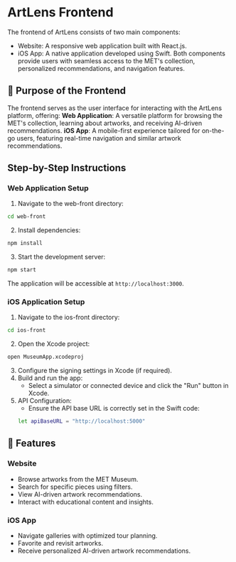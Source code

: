 # ArtLens Frontend
The frontend of ArtLens consists of two main components:
- Website: A responsive web application built with React.js.
- iOS App: A native application developed using Swift.
Both components provide users with seamless access to the MET's collection, personalized recommendations, and navigation features.

## 🎨 Purpose of the Frontend
The frontend serves as the user interface for interacting with the ArtLens platform, offering:
**Web Application**: A versatile platform for browsing the MET's collection, learning about artworks, and receiving AI-driven recommendations.
**iOS App**: A mobile-first experience tailored for on-the-go users, featuring real-time navigation and similar artwork recommendations.

## Step-by-Step Instructions 

### Web Application Setup ###
1.  Navigate to the web-front directory: 
```bash
cd web-front
``` 
2. Install dependencies:
```bash
npm install
```
3. Start the development server:
```bash
npm start
```
The application will be accessible at `http://localhost:3000`.


### iOS Application Setup ###
1. Navigate to the ios-front directory:
```bash
cd ios-front
```
2. Open the Xcode project:
```bash
open MuseumApp.xcodeproj
```
3. Configure the signing settings in Xcode (if required).
4. Build and run the app:
    - Select a simulator or connected device and click the "Run" button in Xcode.
5. API Configuration:
    - Ensure the API base URL is correctly set in the Swift code:
    ```bash
    let apiBaseURL = "http://localhost:5000"
    ```

## 🎨 Features ##
### Website
- Browse artworks from the MET Museum.
- Search for specific pieces using filters.
- View AI-driven artwork recommendations.
- Interact with educational content and insights.

### iOS App
- Navigate galleries with optimized tour planning.
- Favorite and revisit artworks.
- Receive personalized AI-driven artwork recommendations.
